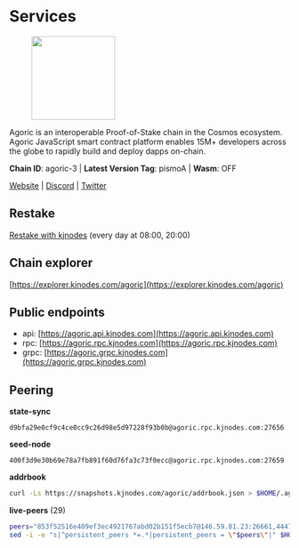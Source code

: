 # Services

<figure><img src="https://raw.githubusercontent.com/kj89/testnet_manuals/main/pingpub/logos/agoric.png" width="150" alt=""><figcaption></figcaption></figure>

Agoric is an interoperable Proof-of-Stake chain in the Cosmos ecosystem.  Agoric JavaScript smart contract platform enables 15M+ developers across the  globe to rapidly build and deploy dapps on-chain.

**Chain ID**: agoric-3 | **Latest Version Tag**: pismoA | **Wasm**: OFF

[Website](https://agoric.com) | [Discord](https://discord.com/invite/qDW8DRes4s) | [Twitter](https://twitter.com/agoric)

## Restake

[Restake with kjnodes](https://restake.app/agoric/agoricvaloper1ku5sm2twlsywdrp4wz3kfwgyrtqtp0lpr3nvk8) (every day at 08:00, 20:00)
## Chain explorer
[https://explorer.kjnodes.com/agoric](https://explorer.kjnodes.com/agoric)

## Public endpoints

* api: [https://agoric.api.kjnodes.com](https://agoric.api.kjnodes.com)
* rpc: [https://agoric.rpc.kjnodes.com](https://agoric.rpc.kjnodes.com)
* grpc: [https://agoric.grpc.kjnodes.com](https://agoric.grpc.kjnodes.com)

## Peering

**state-sync**

```text
d9bfa29e0cf9c4ce0cc9c26d98e5d97228f93b0b@agoric.rpc.kjnodes.com:27656
```

**seed-node**

```text
400f3d9e30b69e78a7fb891f60d76fa3c73f0ecc@agoric.rpc.kjnodes.com:27659
```

**addrbook**
```bash
curl -Ls https://snapshots.kjnodes.com/agoric/addrbook.json > $HOME/.agoric/config/addrbook.json
```

**live-peers** (29)
```bash
peers="853f52516e409ef3ec4921767abd02b151f5ecb7@146.59.81.23:26661,44476201c6e8610b194e75e4c7993ad6d54a1db8@51.91.70.90:29656,0861af66b3f637db967120d690758ee08222794c@75.119.148.118:36656,2aedd7163a8ee725507e461b13fb90c091ee1c42@128.0.51.32:26656,f095bb53006ebddcbbf29c8df70dddcba6419e36@142.93.145.13:26656,d9bfa29e0cf9c4ce0cc9c26d98e5d97228f93b0b@65.109.88.38:27656,4eea1e0a22d8d2ade108fc5f8e07d6d6e711e909@65.108.10.138:26656,8c30ee29afc4b77cf98222edcc3fe823cf1e8306@195.201.106.244:26656,711f6f36a6ec3924b6d721de6adce604092e59f2@116.202.226.169:26656,ef12448f0f8671a195ab38c590cac713ad703a8b@146.70.66.202:26656,63bd6649f80362ce513027d99ef32c826fdbd259@45.9.62.136:26656,fb3c53630803da3947a54ac76bae6bd6e989a058@34.72.229.79:26656,0837c0dac0bb15e79e64207bb0fa5a9a6fa42ad4@178.62.116.62:26656,a38a30c1dd31f63be2befd40b82964b215c3c288@165.22.251.28:26656,0464c8dded70d01f5ab50a8d6047a6b27ddf2ccd@84.244.95.232:26656,e780b9c3b6f761efb7ba3bca74d3011f9bdf4bfd@139.59.8.48:26060,e759de7a872eff293ab1316a0745eb5fdd5614f3@88.217.142.187:26656,2f51c9a6748fdf8a2076b3be13a4c2e06457aac3@34.27.93.156:26656,586df7471fb74a7e182d6a96b6c8b1a58b0ed7a9@18.142.177.75:26656,05f967bf55fee6647e69bdfca69f064d7e4876c5@128.199.128.15:26060,f8ff12a774770fea36beadb303ccffc86863c6ec@65.109.69.59:14456,1d4d7b77e79c2dad9e8586df4f30c7b550f5d49b@13.40.153.111:26656,ca4c3b9d0cf78d934a3b972c328db2e4a9a66c42@64.32.40.134:26656,d03a9974f14ae380fdb7caf46ec71ce5278f0356@34.72.231.9:26656,d56af8cb0716909f9b804e7dec8c1d34ae4eed16@65.108.142.81:26676,e70955351f601ea5be9a9bf41032949a777f31b3@207.244.255.229:10003,8832d61e9b8856c0a80e240970a9200c69c101b7@88.99.161.228:21156,059f6ccc82a5bdd61e9089914368d0aade14fac0@159.89.101.239:26060,506f9bca6ce2f29a2556427f90693a8ee1b100ff@178.128.238.183:26060"
sed -i -e "s|^persistent_peers *=.*|persistent_peers = \"$peers\"|" $HOME/.agoric/config/config.toml
```
